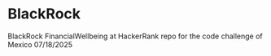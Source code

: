 # BlackRock
BlackRock FinancialWellbeing at HackerRank repo for the code challenge of Mexico 07/18/2025
